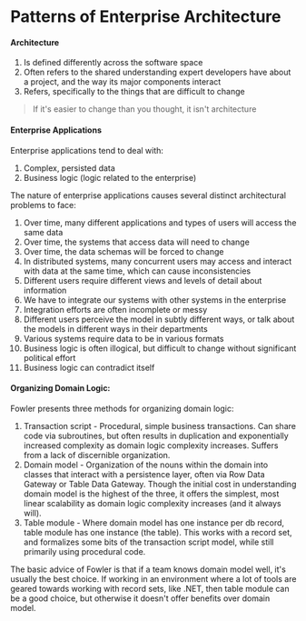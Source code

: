 # Patterns of Enterprise Architecture

#### Architecture

1) Is defined differently across the software space
2) Often refers to the shared understanding expert developers have about a project, and the way its major components interact
3) Refers, specifically to the things that are difficult to change

> If it's easier to change than you thought, it isn't architecture

#### Enterprise Applications

Enterprise applications tend to deal with:

1) Complex, persisted data
2) Business logic (logic related to the enterprise)

The nature of enterprise applications causes several distinct architectural problems to face:

1) Over time, many different applications and types of users will access the same data
2) Over time, the systems that access data will need to change
3) Over time, the data schemas will be forced to change
4) In distributed systems, many concurrent users may access and interact with data at the same time, which can cause inconsistencies
5) Different users require different views and levels of detail about information
6) We have to integrate our systems with other systems in the enterprise
7) Integration efforts are often incomplete or messy
8) Different users perceive the model in subtly different ways, or talk about the models in different ways in their departments
9) Various systems require data to be in various formats
10) Business logic is often illogical, but difficult to change without significant political effort
11) Business logic can contradict itself

#### Organizing Domain Logic:

Fowler presents three methods for organizing domain logic:

1) Transaction script - Procedural, simple business transactions. Can share code via subroutines, but often results in duplication and exponentially increased complexity as domain logic complexity increases. Suffers from a lack of discernible organization.
2) Domain model - Organization of the nouns within the domain into classes that interact with a persistence layer, often via Row Data Gateway or Table Data Gateway. Though the initial cost in understanding domain model is the highest of the three, it offers the simplest, most linear scalability as domain logic complexity increases (and it always will).
3) Table module - Where domain model has one instance per db record, table module has one instance (the table). This works with a record set, and formalizes some bits of the transaction script model, while still primarily using procedural code. 

The basic advice of Fowler is that if a team knows domain model well, it's usually the best choice. If working in an environment where a lot of tools are geared towards working with record sets, like .NET, then table module can be a good choice, but otherwise it doesn't offer benefits over domain model.